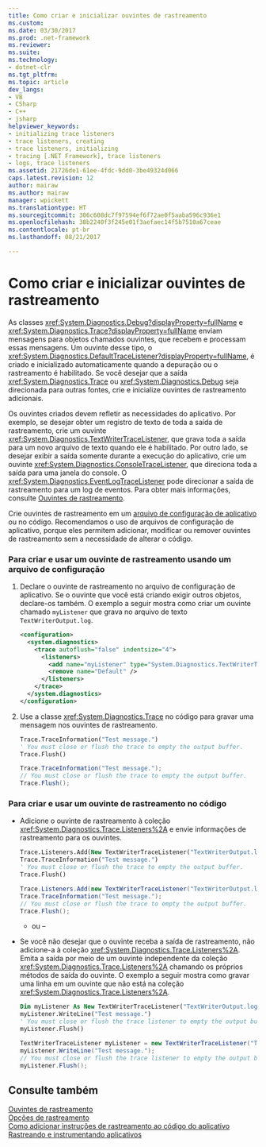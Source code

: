 ```yaml
---
title: Como criar e inicializar ouvintes de rastreamento
ms.custom: 
ms.date: 03/30/2017
ms.prod: .net-framework
ms.reviewer: 
ms.suite: 
ms.technology:
- dotnet-clr
ms.tgt_pltfrm: 
ms.topic: article
dev_langs:
- VB
- CSharp
- C++
- jsharp
helpviewer_keywords:
- initializing trace listeners
- trace listeners, creating
- trace listeners, initializing
- tracing [.NET Framework], trace listeners
- logs, trace listeners
ms.assetid: 21726de1-61ee-4fdc-9dd0-3be49324d066
caps.latest.revision: 12
author: mairaw
ms.author: mairaw
manager: wpickett
ms.translationtype: HT
ms.sourcegitcommit: 306c608dc7f97594ef6f72ae0f5aaba596c936e1
ms.openlocfilehash: 38b2240f3f245e01f3aefaec14f5b7510a67ceae
ms.contentlocale: pt-br
ms.lasthandoff: 08/21/2017

---
```

# <a name="how-to-create-and-initialize-trace-listeners"></a>Como criar e inicializar ouvintes de rastreamento
As classes <xref:System.Diagnostics.Debug?displayProperty=fullName> e <xref:System.Diagnostics.Trace?displayProperty=fullName> enviam mensagens para objetos chamados ouvintes, que recebem e processam essas mensagens. Um ouvinte desse tipo, o <xref:System.Diagnostics.DefaultTraceListener?displayProperty=fullName>, é criado e inicializado automaticamente quando a depuração ou o rastreamento é habilitado. Se você desejar que a saída <xref:System.Diagnostics.Trace> ou <xref:System.Diagnostics.Debug> seja direcionada para outras fontes, crie e inicialize ouvintes de rastreamento adicionais.  
  
 Os ouvintes criados devem refletir as necessidades do aplicativo. Por exemplo, se desejar obter um registro de texto de toda a saída de rastreamento, crie um ouvinte <xref:System.Diagnostics.TextWriterTraceListener>, que grava toda a saída para um novo arquivo de texto quando ele é habilitado. Por outro lado, se desejar exibir a saída somente durante a execução do aplicativo, crie um ouvinte <xref:System.Diagnostics.ConsoleTraceListener>, que direciona toda a saída para uma janela do console. O <xref:System.Diagnostics.EventLogTraceListener> pode direcionar a saída de rastreamento para um log de eventos. Para obter mais informações, consulte [Ouvintes de rastreamento](../../../docs/framework/debug-trace-profile/trace-listeners.md).  
  
 Crie ouvintes de rastreamento em um [arquivo de configuração de aplicativo](../../../docs/framework/configure-apps/index.md) ou no código. Recomendamos o uso de arquivos de configuração de aplicativo, porque eles permitem adicionar, modificar ou remover ouvintes de rastreamento sem a necessidade de alterar o código.  
  
### <a name="to-create-and-use-a-trace-listener-by-using-a-configuration-file"></a>Para criar e usar um ouvinte de rastreamento usando um arquivo de configuração  
  
1.  Declare o ouvinte de rastreamento no arquivo de configuração de aplicativo. Se o ouvinte que você está criando exigir outros objetos, declare-os também. O exemplo a seguir mostra como criar um ouvinte chamado `myListener` que grava no arquivo de texto `TextWriterOutput.log`.  
  
    ```xml  
    <configuration>  
      <system.diagnostics>  
        <trace autoflush="false" indentsize="4">  
          <listeners>  
            <add name="myListener" type="System.Diagnostics.TextWriterTraceListener" initializeData="TextWriterOutput.log" />  
            <remove name="Default" />  
          </listeners>  
        </trace>  
      </system.diagnostics>  
    </configuration>  
    ```  
  
2.  Use a classe <xref:System.Diagnostics.Trace> no código para gravar uma mensagem nos ouvintes de rastreamento.  
  
    ```vb  
    Trace.TraceInformation("Test message.")  
    ' You must close or flush the trace to empty the output buffer.  
    Trace.Flush()  
    ```  
  
    ```csharp  
    Trace.TraceInformation("Test message.");  
    // You must close or flush the trace to empty the output buffer.  
    Trace.Flush();  
    ```  
  
### <a name="to-create-and-use-a-trace-listener-in-code"></a>Para criar e usar um ouvinte de rastreamento no código  
  
-   Adicione o ouvinte de rastreamento à coleção <xref:System.Diagnostics.Trace.Listeners%2A> e envie informações de rastreamento para os ouvintes.  
  
    ```vb  
    Trace.Listeners.Add(New TextWriterTraceListener("TextWriterOutput.log", "myListener"))  
    Trace.TraceInformation("Test message.")  
    ' You must close or flush the trace to empty the output buffer.  
    Trace.Flush()  
    ```  
  
    ```csharp  
    Trace.Listeners.Add(new TextWriterTraceListener("TextWriterOutput.log", "myListener"));  
    Trace.TraceInformation("Test message.");  
    // You must close or flush the trace to empty the output buffer.  
    Trace.Flush();  
    ```  
  
     - ou –  
  
-   Se você não desejar que o ouvinte receba a saída de rastreamento, não adicione-a à coleção <xref:System.Diagnostics.Trace.Listeners%2A>. Emita a saída por meio de um ouvinte independente da coleção <xref:System.Diagnostics.Trace.Listeners%2A> chamando os próprios métodos de saída do ouvinte. O exemplo a seguir mostra como gravar uma linha em um ouvinte que não está na coleção <xref:System.Diagnostics.Trace.Listeners%2A>.  
  
    ```vb  
    Dim myListener As New TextWriterTraceListener("TextWriterOutput.log", "myListener")  
    myListener.WriteLine("Test message.")  
    ' You must close or flush the trace listener to empty the output buffer.  
    myListener.Flush()  
    ```  
  
    ```csharp  
    TextWriterTraceListener myListener = new TextWriterTraceListener("TextWriterOutput.log", "myListener");  
    myListener.WriteLine("Test message.");  
    // You must close or flush the trace listener to empty the output buffer.  
    myListener.Flush();  
    ```  
  
## <a name="see-also"></a>Consulte também  
 [Ouvintes de rastreamento](../../../docs/framework/debug-trace-profile/trace-listeners.md)   
 [Opções de rastreamento](../../../docs/framework/debug-trace-profile/trace-switches.md)   
 [Como adicionar instruções de rastreamento ao código do aplicativo](../../../docs/framework/debug-trace-profile/how-to-add-trace-statements-to-application-code.md)   
 [Rastreando e instrumentando aplicativos](../../../docs/framework/debug-trace-profile/tracing-and-instrumenting-applications.md)

